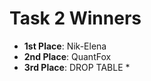 # Task 2 Winners
* **1st Place**: Nik-Elena
* **2nd Place**: QuantFox
* **3rd Place**: DROP TABLE *

